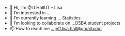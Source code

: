 - 👋 Hi, I’m @LLHallUT - Lisa
- 👀 I’m interested in ...
- 🌱 I’m currently learning ... Statistics
- 💞️ I’m looking to collaborate on ...DSBA student projects
- 📫 How to reach me ...jeff.lisa.hall@gmail.com

<!---
LLHallUT/LLHallUT is a ✨ special ✨ repository because its `README.md` (this file) appears on your GitHub profile.
You can click the Preview link to take a look at your changes.
--->

